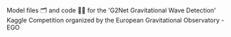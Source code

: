 Model files 🗂 and code 👨‍💻 for the 'G2Net Gravitational Wave Detection' Kaggle Competition organized by the European Gravitational Observatory - EGO
